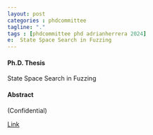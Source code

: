 ```yaml
---
layout: post
categories : phdcommittee
tagline: "."
tags : [phdcommittee phd adrianherrera 2024]
e:  State Space Search in Fuzzing
---
```


#### Ph.D. Thesis

State Space Search in Fuzzing

#### Abstract

(Confidential)

[Link](-)
